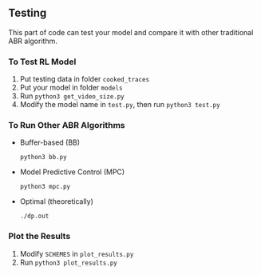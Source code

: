 ## Testing

This part of code can test your model and compare it with other traditional ABR algorithm.

### To Test RL Model
1) Put testing data in folder `cooked_traces`
2) Put your model in folder `models`
3) Run `python3 get_video_size.py`
4) Modify the model name in `test.py`, then run `python3 test.py`

### To Run Other ABR Algorithms
* Buffer-based (BB)

    `python3 bb.py`
    
* Model Predictive Control (MPC)

    `python3 mpc.py`
    
* Optimal (theoretically)

    `./dp.out`
    
### Plot the Results

1) Modify `SCHEMES` in `plot_results.py`
2) Run `python3 plot_results.py`
